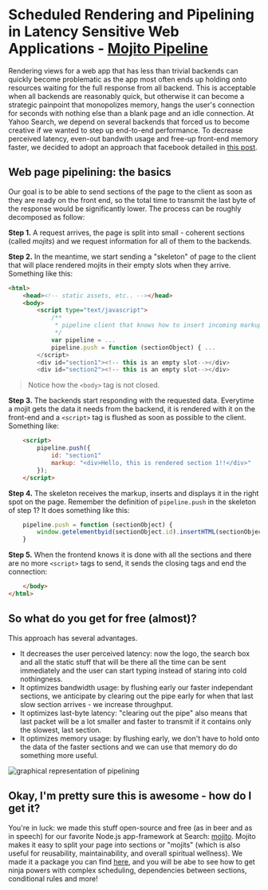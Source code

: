 # Scheduled Rendering and Pipelining in Latency Sensitive Web Applications - [Mojito Pipeline](https://github.com/yahoo/mojito-pipeline)

Rendering views for a web app that has less than trivial backends can quickly become problematic as the app most often ends up holding onto resources waiting for the full response from all backend. This is acceptable when all backends are reasonably quick, but otherwise it can become a strategic painpoint that monopolizes memory, hangs the user's connection for seconds with nothing else than a blank page and an idle connection.
At Yahoo Search, we depend on several backends that forced us to become creative if we wanted to step up end-to-end performance. To decrease perceived latency, even-out bandwith usage and free-up front-end memory faster, we decided to adopt an approach that facebook detailed in [this post](https://www.facebook.com/note.php?note_id=389414033919).

## Web page pipelining: the basics
Our goal is to be able to send sections of the page to the client as soon as they are ready on the front end, so the total time to transmit the last byte of the response would be significantly lower.
The process can be roughly decomposed as follow:

**Step 1.** A request arrives, the page is split into small - coherent sections (called _mojits_) and we request information for all of them to the backends.

**Step 2.** In the meantime, we start sending a "skeleton" of page to the client that will place rendered mojits in their empty slots when they arrive. Something like this:

```html
<html>
    <head><!-- static assets, etc.. --></head>
    <body>
        <script type="text/javascript">
            /**
             * pipeline client that knows how to insert incoming markup.
             */
            var pipeline = ...
            pipeline.push = function (sectionObject) { ...
        </script>
        <div id="section1"><!-- this is an empty slot--></div>
        <div id="section2"><!-- this is an empty slot--></div>
```

> Notice how the `<body>` tag is not closed.

**Step 3.** The backends start responding with the requested data. Everytime a mojit gets the data it needs from the backend, it is rendered with it on the front-end and a `<script>` tag is flushed as soon as possible to the client. Something like:

```html
    <script>
        pipeline.push({
            id: "section1"
            markup: "<div>Hello, this is rendered section 1!!</div>"
        });
    </script>
```

**Step 4.** The skeleton receives the markup, inserts and displays it in the right spot on the page. Remember the definition of `pipeline.push` in the skeleton of step 1? It does something like this:

```javascript
    pipeline.push = function (sectionObject) {
        window.getelementbyid(sectionObject.id).insertHTML(sectionObject.markup);
    }
```

**Step 5.** When the frontend knows it is done with all the sections and there are no more `<script>` tags to send, it sends the closing tags and end the connection:

```html
    </body>
</html>
```

## So what do you get for free (almost)?
This approach has several advantages.
* It decreases the user perceived latency: now the logo, the search box and all the static stuff that will be there all the time can be sent immediately and the user can start typing instead of staring into cold nothingness.
* It optimizes bandwidth usage: by flushing early our faster independant sections, we anticipate by clearing out the pipe early for when that last slow section arrives - we increase throughput.
* It optimizes last-byte latency: "clearing out the pipe" also means that last packet will be a lot smaller and faster to transmit if it contains only the slowest, last section.
* It optimizes memory usage: by flushing early, we don't have to hold onto the data of the faster sections and we can use that memory do do something more useful.

![graphical representation of pipelining]()

## Okay, I'm pretty sure this is awesome - how do I get it?
You're in luck: we made this stuff open-source and free (as in beer and as in speech) for our favorite Node.js app-framework at Search: [mojito](http://developer.yahoo.com/cocktails/mojito/). Mojito makes it easy to split your page into sections or "mojits" (which is also useful for reusability, maintainability, and overall spiritual wellness). We made it a package you can find [here](https://github.com/yahoo/mojito-pipeline), and you will be abe to see how to get ninja powers with complex scheduling, dependencies between sections, conditional rules and more!
